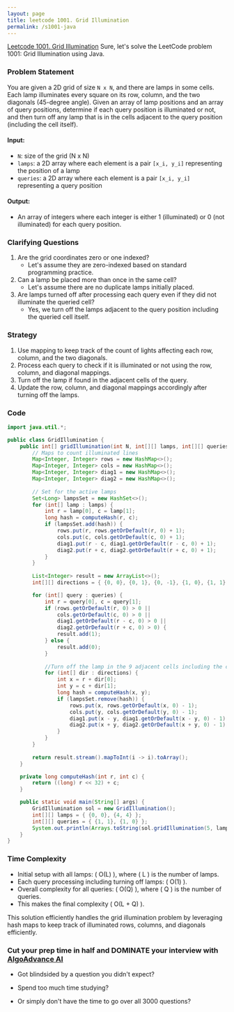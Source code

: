 ```yaml
---
layout: page
title: leetcode 1001. Grid Illumination
permalink: /s1001-java
---
```

[Leetcode 1001. Grid Illumination](https://algoadvance.github.io/algoadvance/l1001)
Sure, let's solve the LeetCode problem 1001: Grid Illumination using Java.

### Problem Statement

You are given a 2D grid of size `N x N`, and there are lamps in some cells. Each lamp illuminates every square on its row, column, and the two diagonals (45-degree angle). Given an array of lamp positions and an array of query positions, determine if each query position is illuminated or not, and then turn off any lamp that is in the cells adjacent to the query position (including the cell itself).

#### Input:
- `N`: size of the grid (N x N)
- `lamps`: a 2D array where each element is a pair `[x_i, y_i]` representing the position of a lamp
- `queries`: a 2D array where each element is a pair `[x_i, y_i]` representing a query position

#### Output:
- An array of integers where each integer is either 1 (illuminated) or 0 (not illuminated) for each query position.

### Clarifying Questions

1. Are the grid coordinates zero or one indexed?
    - Let's assume they are zero-indexed based on standard programming practice.
2. Can a lamp be placed more than once in the same cell?
    - Let's assume there are no duplicate lamps initially placed.
3. Are lamps turned off after processing each query even if they did not illuminate the queried cell?
    - Yes, we turn off the lamps adjacent to the query position including the queried cell itself.

### Strategy

1. Use mapping to keep track of the count of lights affecting each row, column, and the two diagonals.
2. Process each query to check if it is illuminated or not using the row, column, and diagonal mappings.
3. Turn off the lamp if found in the adjacent cells of the query.
4. Update the row, column, and diagonal mappings accordingly after turning off the lamps.

### Code

```java
import java.util.*;

public class GridIllumination {
    public int[] gridIllumination(int N, int[][] lamps, int[][] queries) {
        // Maps to count illuminated lines
        Map<Integer, Integer> rows = new HashMap<>();
        Map<Integer, Integer> cols = new HashMap<>();
        Map<Integer, Integer> diag1 = new HashMap<>();
        Map<Integer, Integer> diag2 = new HashMap<>();
        
        // Set for the active lamps
        Set<Long> lampsSet = new HashSet<>();
        for (int[] lamp : lamps) {
            int r = lamp[0], c = lamp[1];
            long hash = computeHash(r, c);
            if (lampsSet.add(hash)) {
                rows.put(r, rows.getOrDefault(r, 0) + 1);
                cols.put(c, cols.getOrDefault(c, 0) + 1);
                diag1.put(r - c, diag1.getOrDefault(r - c, 0) + 1);
                diag2.put(r + c, diag2.getOrDefault(r + c, 0) + 1);
            }
        }
        
        List<Integer> result = new ArrayList<>();
        int[][] directions = { {0, 0}, {0, 1}, {0, -1}, {1, 0}, {1, 1}, {1, -1}, {-1, 0}, {-1, 1}, {-1, -1} };

        for (int[] query : queries) {
            int r = query[0], c = query[1];
            if (rows.getOrDefault(r, 0) > 0 ||
                cols.getOrDefault(c, 0) > 0 ||
                diag1.getOrDefault(r - c, 0) > 0 ||
                diag2.getOrDefault(r + c, 0) > 0) {
                result.add(1);
            } else {
                result.add(0);
            }
            
            //Turn off the lamp in the 9 adjacent cells including the cell itself
            for (int[] dir : directions) {
                int x = r + dir[0];
                int y = c + dir[1];
                long hash = computeHash(x, y);
                if (lampsSet.remove(hash)) {
                    rows.put(x, rows.getOrDefault(x, 0) - 1);
                    cols.put(y, cols.getOrDefault(y, 0) - 1);
                    diag1.put(x - y, diag1.getOrDefault(x - y, 0) - 1);
                    diag2.put(x + y, diag2.getOrDefault(x + y, 0) - 1);
                }
            }
        }
        
        return result.stream().mapToInt(i -> i).toArray();
    }

    private long computeHash(int r, int c) {
        return ((long) r << 32) + c;
    }

    public static void main(String[] args) {
        GridIllumination sol = new GridIllumination();
        int[][] lamps = { {0, 0}, {4, 4} };
        int[][] queries = { {1, 1}, {1, 0} };
        System.out.println(Arrays.toString(sol.gridIllumination(5, lamps, queries))); // Output: [1, 0]
    }
}
```

### Time Complexity

- Initial setup with all lamps: \( O(L) \), where \( L \) is the number of lamps.
- Each query processing including turning off lamps: \( O(1) \).
- Overall complexity for all queries: \( O(Q) \), where \( Q \) is the number of queries.
- This makes the final complexity \( O(L + Q) \).

This solution efficiently handles the grid illumination problem by leveraging hash maps to keep track of illuminated rows, columns, and diagonals efficiently.


### Cut your prep time in half and DOMINATE your interview with [AlgoAdvance AI](https://algoAdvance.com)

- Got blindsided by a question you didn't expect?

- Spend too much time studying?

- Or simply don't have the time to go over all 3000 questions?

